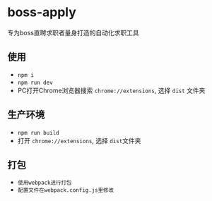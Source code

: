# boss-apply
专为boss直聘求职者量身打造的自动化求职工具
## 使用
- `npm i`
- `npm run dev`
- PC打开Chrome浏览器搜索 `chrome://extensions`, 选择 `dist` 文件夹

## 生产环境
- `npm run build`
- 打开 `chrome://extensions`, 选择 `dist`文件夹

## 打包
- `使用webpack进行打包`
- `配置文件在webpack.config.js里修改`
